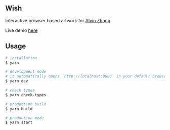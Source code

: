 ## Wish

Interactive browser based artwork for [Alvin Zhong](https://www.alvinruiyuanzhong.com/)

Live demo [here](https://j-fan.github.io/wish/)

## Usage

```bash
# installation
$ yarn

# development mode
# it automatically opens `http://localhost:8080` in your default browser
$ yarn dev

# check types
$ yarn check-types

# production build
$ yarn build

# production mode
$ yarn start
```
